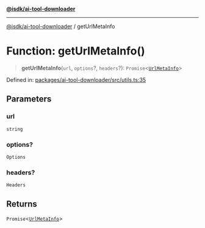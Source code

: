 [**@isdk/ai-tool-downloader**](../README.md)

***

[@isdk/ai-tool-downloader](../globals.md) / getUrlMetaInfo

# Function: getUrlMetaInfo()

> **getUrlMetaInfo**(`url`, `options`?, `headers`?): `Promise`\<[`UrlMetaInfo`](../interfaces/UrlMetaInfo.md)\>

Defined in: [packages/ai-tool-downloader/src/utils.ts:35](https://github.com/isdk/ai-tool-download.js/blob/9e1990e4a372ec30be96b98684d0c457e02ab7f5/src/utils.ts#L35)

## Parameters

### url

`string`

### options?

`Options`

### headers?

`Headers`

## Returns

`Promise`\<[`UrlMetaInfo`](../interfaces/UrlMetaInfo.md)\>
